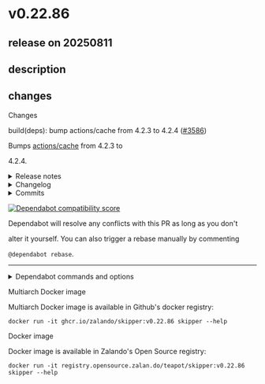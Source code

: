 # v0.22.86

## release on 20250811
## description
## changes
Changes

build(deps): bump actions/cache from 4.2.3 to 4.2.4 (<a class="issue-link js-issue-link" data-error-text="Failed to load title" data-id="3304324949" data-permission-text="Title is private" data-url="https://github.com/zalando/skipper/issues/3586" data-hovercard-type="pull_request" data-hovercard-url="/zalando/skipper/pull/3586/hovercard" href="https://github.com/zalando/skipper/pull/3586">#3586</a>)

Bumps <a href="https://github.com/actions/cache">actions/cache</a> from 4.2.3 to  

4.2.4.
<details> <summary>Release notes</summary>

<em>Sourced from <a href="https://github.com/actions/cache/releases">actions/cache's releases</a>.</em>
>
> v4.2.4
>
> What's Changed
>
> * Update README.md by <a href="https://github.com/nebuk89"><code>@​nebuk89</code></a> in <a href="https://redirect.github.com/actions/cache/pull/1620">actions/cache#1620</a>
> * Upgrade <code>@actions/cache</code> to <code>4.0.5</code> and move <code>@protobuf-ts/plugin</code> to dev depdencies by <a href="https://github.com/Link"><code>@​Link</code></a>- in <a href="https://redirect.github.com/actions/cache/pull/1634">actions/cache#1634</a>
> * Prepare release <code>4.2.4</code> by <a href="https://github.com/Link"><code>@​Link</code></a>- in <a href="https://redirect.github.com/actions/cache/pull/1636">actions/cache#1636</a>
>
> New Contributors
>
> * <a href="https://github.com/nebuk89"><code>@​nebuk89</code></a> made their first contribution in <a href="https://redirect.github.com/actions/cache/pull/1620">actions/cache#1620</a>
>
> <strong>Full Changelog</strong>: <a class="commit-link" href="https://github.com/actions/cache/compare/v4...v4.2.4">actions/cache@<tt>v4...v4.2.4</tt></a>
</details> <details> <summary>Changelog</summary>

<em>Sourced from <a href="https://github.com/actions/cache/blob/main/RELEASES.md">actions/cache's changelog</a>.</em>
>
> Releases
>
> 4.2.4
>
> * Bump <code>@actions/cache</code> to v4.0.5
>
> 4.2.3
>
> * Bump <code>@actions/cache</code> to v4.0.3 (obfuscates SAS token in debug logs for cache entries)
>
> 4.2.2
>
> * Bump <code>@actions/cache</code> to v4.0.2
>
> 4.2.1
>
> * Bump <code>@actions/cache</code> to v4.0.1
>
> 4.2.0
>
> TLDR; The cache backend service has been rewritten from the ground up
> for improved performance and reliability. <a href="https://github.com/actions/cache">actions/cache</a> now integrates
> with the new cache service (v2) APIs.
>
> The new service will gradually roll out as of <strong>February 1st, 2025</strong>. The legacy service will also be sunset on the same date.
> Changes in these release are <strong>fully backward compatible</strong>.
>
> <strong>We are deprecating some versions of this action</strong>. We
> recommend upgrading to version <code>v4</code> or <code>v3</code> as
> soon as possible before <strong>February 1st, 2025.</strong> (Upgrade
> instructions below).
>
> If you are using pinned SHAs, please use the SHAs of versions
> <code>v4.2.0</code> or <code>v3.4.0</code>
>
> If you do not upgrade, all workflow runs using any of the deprecated
> <a href="https://github.com/actions/cache">actions/cache</a> will
> fail.
>
> Upgrading to the recommended versions will not break your
> workflows.
>
> 4.1.2
>
> * Add GitHub Enterprise Cloud instances hostname filters to inform API endpoint choices - <a href="https://redirect.github.com/actions/cache/pull/1474">#1474</a>
> * Security fix: Bump braces from 3.0.2 to 3.0.3 - <a href="https://redirect.github.com/actions/cache/pull/1475">#1475</a>
>
> 4.1.1
>
> * Restore original behavior of <code>cache-hit</code> output - <a href="https://redirect.github.com/actions/cache/pull/1467">#1467</a>
>
> 4.1.0
>
> * Ensure <code>cache-hit</code> output is set when a cache is missed - <a href="https://redirect.github.com/actions/cache/pull/1404">#1404</a>
> * Deprecate <code>save-always</code> input - <a href="https://redirect.github.com/actions/cache/pull/1452">#1452</a>
>
> 4.0.2
>
> * Fixed restore <code>fail-on-cache-miss</code> not working.

... (truncated)
</details> <details> <summary>Commits</summary>

* <a href="https://github.com/actions/cache/commit/0400d5f644dc74513175e3cd8d07132dd4860809"><code>0400d5f</code></a> Merge pull request <a href="https://redirect.github.com/actions/cache/issues/1636">#1636</a> from actions/Link-/release-4.2.4
* <a href="https://github.com/actions/cache/commit/374a27f26986edd8c430f386d152a856e179c0ae"><code>374a27f</code></a> Prepare release 4.2.4
* <a href="https://github.com/actions/cache/commit/358a7306cd9d78ceffc19271e69cd8528462fccf"><code>358a730</code></a> Merge pull request <a href="https://redirect.github.com/actions/cache/issues/1634">#1634</a> from actions/Link-/optimise-deps
* <a href="https://github.com/actions/cache/commit/2ee706ef74683b68fd97d45e549070fc28642768"><code>2ee706e</code></a> Fix with another approach
* <a href="https://github.com/actions/cache/commit/94f7b5d9135a3af2d928e87120da293c9a920f90"><code>94f7b5d</code></a> Fix bundle exec
* <a href="https://github.com/actions/cache/commit/c36116c3f4852e9868973e98be949d101f296afa"><code>c36116c</code></a> Fix the workflow to use licensed from source
* <a href="https://github.com/actions/cache/commit/320fe7d56bfd8d9e7b7694dce399643f5b61d580"><code>320fe7d</code></a> Update the licensed workflow to use the latest version
* <a href="https://github.com/actions/cache/commit/d81cc477d92d48462edee5b1e53b15613993e818"><code>d81cc47</code></a> Add licensed output
* <a href="https://github.com/actions/cache/commit/de243982c557f21f36de55f0c01cd6a8e7a6aa71"><code>de24398</code></a> Add licensed output
* <a href="https://github.com/actions/cache/commit/e7b6a9cc9d34d03fd2bf2834b35a8b9e82faa8e5"><code>e7b6a9c</code></a> <code>@​protobuf-ts/plugin</code> to dev dependencies
* Additional commits viewable in <a href="https://github.com/actions/cache/compare/5a3ec84eff668545956fd18022155c47e93e2684...0400d5f644dc74513175e3cd8d07132dd4860809">compare view</a>
</details>   

<a href="https://docs.github.com/en/github/managing-security-vulnerabilities/about-dependabot-security-updates#about-compatibility-scores"><img src="https://camo.githubusercontent.com/1a73de3710c81b3620cb657015f4d8ab175dd1cc5fc253d7d7a1bac42ae66966/68747470733a2f2f646570656e6461626f742d6261646765732e6769746875626170702e636f6d2f6261646765732f636f6d7061746962696c6974795f73636f72653f646570656e64656e63792d6e616d653d616374696f6e732f6361636865267061636b6167652d6d616e616765723d6769746875625f616374696f6e732670726576696f75732d76657273696f6e3d342e322e33266e65772d76657273696f6e3d342e322e34" alt="Dependabot compatibility score" data-canonical-src="https://dependabot-badges.githubapp.com/badges/compatibility_score?dependency-name=actions/cache&amp;package-manager=github_actions&amp;previous-version=4.2.3&amp;new-version=4.2.4" style="max-width: 100%;"></a>

Dependabot will resolve any conflicts with this PR as long as you don't  

alter it yourself. You can also trigger a rebase manually by commenting  

<code>@dependabot rebase</code>.

*** ** * ** ***

<details> <summary>Dependabot commands and options</summary>   

You can trigger Dependabot actions by commenting on this PR:

* <code>@dependabot rebase</code> will rebase this PR
* <code>@dependabot recreate</code> will recreate this PR, overwriting any edits  
  that have been made to it
* <code>@dependabot merge</code> will merge this PR after your CI passes on it
* <code>@dependabot squash and merge</code> will squash and merge this PR after  
  your CI passes on it
* <code>@dependabot cancel merge</code> will cancel a previously requested merge  
  and block automerging
* <code>@dependabot reopen</code> will reopen this PR if it is closed
* <code>@dependabot close</code> will close this PR and stop Dependabot recreating  
  it. You can achieve the same result by closing it manually
* <code>@dependabot show &lt;dependency name&gt; ignore conditions</code> will show all  
  of the ignore conditions of the specified dependency
* <code>@dependabot ignore this major version</code> will close this PR and stop  
  Dependabot creating any more for this major version (unless you reopen  
  the PR or upgrade to it yourself)
* <code>@dependabot ignore this minor version</code> will close this PR and stop  
  Dependabot creating any more for this minor version (unless you reopen  
  the PR or upgrade to it yourself)
* <code>@dependabot ignore this dependency</code> will close this PR and stop  
  Dependabot creating any more for this dependency (unless you reopen the  
  PR or upgrade to it yourself)
</details>

Multiarch Docker image

Multiarch Docker image is available in Github's docker registry:

    docker run -it ghcr.io/zalando/skipper:v0.22.86 skipper --help

Docker image

Docker image is available in Zalando's Open Source registry:

    docker run -it registry.opensource.zalan.do/teapot/skipper:v0.22.86 skipper --help


